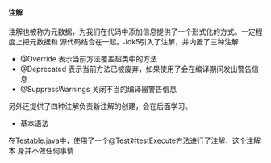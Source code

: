 #### 注解

   注解也被称为元数据，为我们在代码中添加信息提供了一个形式化的方式。一定程度上把元数据和
   源代码结合在一起。Jdk5引入了注解，并内置了三种注解
   - @Override 表示当前方法覆盖超类中的方法
   - @Deprecated 表示当前方法已被废弃，如果使用了会在编译期间发出警告信息
   - @SuppressWarnings 关闭不当的编译器警告信息
   
   另外还提供了四种注解负责新注解的创建，会在后面学习。
   
   - 基本语法
   
   在[Testable.java](Testable.java)中，使用了一个@Test对testExecute方法进行了注解，这个注解本
   身并不做任何事情
